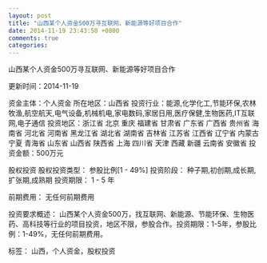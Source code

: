 ```yaml
---
layout: post
title: "山西某个人资金500万寻互联网、新能源等好项目合作"
date: 2014-11-19 23:43:50 +0800
comments: true
categories: 
---
```

山西某个人资金500万寻互联网、新能源等好项目合作



更新时间：2014-11-19

资金主体：个人资金
所在地区：山西省
投资行业：能源,化学化工,节能环保,农林牧渔,航空航天,电气设备,机械机电,家电数码,家居日用,医疗保健,生物医药,IT互联网,电子通信
投资地区：浙江省 北京 重庆 福建省 甘肃省 广东省 广西省 贵州省 海南省 河北省 河南省 黑龙江省 湖北省 湖南省 吉林省 江苏省 江西省 辽宁省 内蒙古 宁夏 青海省 山东省 山西省 陕西省 上海 四川省 天津 西藏 新疆 云南省 安徽省
投资金额：500万元

股权投资
股权投资类型：
                            参股比例[1 - 49%] 
                                                                                投资阶段：
                            种子期,初创期,成长期,扩张期,成熟期 
                                                                                                                                        投资期限：
                            1 - 5 年

前期费用：
无任何前期费用

投资要求概述：
山西某个人资金500万，找互联网、新能源、节能环保、生物医药、高科技等行业的项目投资，地区不限，参股合作。投资期限：1-5年，参股比例：1-49%，无任何前期费用。

标签：
山西，个人资金，股权投资

